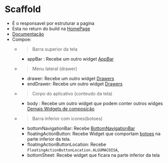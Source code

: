 # Scaffold
- É o responsavel por estruturar a pagina
- Esta no return do build na [HomePage](./HomePage.md)
- [Documentação](https://api.flutter.dev/flutter/material/Scaffold-class.html)
- Compoe:
    - >Barra superior da tela
        - appBar : Recebe um outro widget [AppBar](./AppBar.md)
    - >Menu lateral (drawer)
        - drawer: Recebe um outro widget [Drawers](../Widgets/Drawers.md)
        - endDrawer: Recebe um outro widget [Drawers](../Widgets/Drawers.md)
    - >Corpo do aplicativo (conteudo da tela)
        - body : Recebe um outro widget que podem conter outros widges [Demais Widgets de composição](../Widgets/WidgetGeral.md)
    - > Barra inferior com icones(botoes)
        - bottomNavigationBar: Recebe [BottomNavigationBar](../Widgets/WidgetGeral.md#bottomnavigationbar)
        - floatingActionButton: Recebe Widget que comportam [botoes](../Widgets/WidgetGeral.md#buttons) na parte inferior da tela.
        - floatingActionButtonLocation: Recebe ```FloatingActionButtonLocation.ALGUMACOISA```,
        - bottomSheet: Recebe widget que ficara na parte inferior da tela